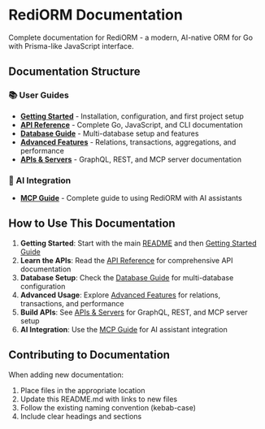 # RediORM Documentation

Complete documentation for RediORM - a modern, AI-native ORM for Go with Prisma-like JavaScript interface.

## Documentation Structure

### 📚 User Guides
- **[Getting Started](./getting-started.md)** - Installation, configuration, and first project setup
- **[API Reference](./api-reference.md)** - Complete Go, JavaScript, and CLI documentation
- **[Database Guide](./database-guide.md)** - Multi-database setup and features
- **[Advanced Features](./advanced-features.md)** - Relations, transactions, aggregations, and performance
- **[APIs & Servers](./apis-and-servers.md)** - GraphQL, REST, and MCP server documentation

### 🤖 AI Integration
- **[MCP Guide](./mcp-guide.md)** - Complete guide to using RediORM with AI assistants

## How to Use This Documentation

1. **Getting Started**: Start with the main [README](../README.md) and then [Getting Started Guide](./getting-started.md)
2. **Learn the APIs**: Read the [API Reference](./api-reference.md) for comprehensive API documentation
3. **Database Setup**: Check the [Database Guide](./database-guide.md) for multi-database configuration
4. **Advanced Usage**: Explore [Advanced Features](./advanced-features.md) for relations, transactions, and performance
5. **Build APIs**: See [APIs & Servers](./apis-and-servers.md) for GraphQL, REST, and MCP server setup
6. **AI Integration**: Use the [MCP Guide](./mcp-guide.md) for AI assistant integration

## Contributing to Documentation

When adding new documentation:
1. Place files in the appropriate location
2. Update this README.md with links to new files
3. Follow the existing naming convention (kebab-case)
4. Include clear headings and sections